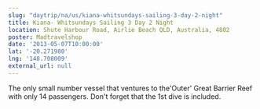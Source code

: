 ```yaml
---
slug: "daytrip/na/us/kiana-whitsundays-sailing-3-day-2-night"
title: Kiana- Whitsundays Sailing 3 Day 2 Night
location: Shute Harbour Road, Airlie Beach QLD, Australia, 4802
poster: Madtravelshop
date: '2013-05-07T10:00:00'
lat: '-20.271980'
lng: '148.708009'
external_url: null
---
```


The only small number vessel that ventures to the'Outer' Great Barrier Reef with only 14 passengers. Don't forget that the 1st dive is included.
